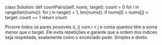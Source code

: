 class Solution:
    def countPairs(self, nums, target):
        count = 0
        for i in range(len(nums)):
            for j in range(i + 1, len(nums)):
                if nums[i] + nums[j] < target:
                    count += 1
        return count


Prcorre todos os pares possíveis (i, j) com i < j e conta quantos têm a soma menor que o target. Ele evita repetições e garante que a ordem dos índices seja respeitada,     exatamente como o enunciado pede. Simples e direto.
